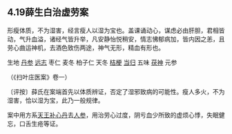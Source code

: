 ## 4.19薛生白治虚劳案

形瘦体质，不为湿害，经言瘦人以湿为宝也。盖课诵动心，谋虑必由肝胆，君相皆动，气升血溢，诸经气皆升举，凡安静怡悦稍安，情志怫郁病加，皆内因之恙，且劳心曲运神机，去酒色致伤两途，神气无形，精血有形也。

生地  [丹参](https://www.gmzyjc.com/read/bc/bc12-0.0.7.0.0.md)  [远志](https://www.gmzyjc.com/read/bc/bc09-0.2.3.0.0.md)  枣仁  麦冬  柏子仁  天冬  [桔梗](https://www.gmzyjc.com/read/bc/bc16-0.2.2.0.0.md)  [当归](https://www.gmzyjc.com/read/bc/bc17-0.3.3.0.0.md)  五味  [茯神](https://www.gmzyjc.com/read/bc/bc05-0.0.2.0.0.md)  元参

（《扫叶庄医案》卷一）

〔评按〕薛氏在案端首先以体质辨证，否定了湿邪致病的可能性。瘦人多火，不为湿害，恰以湿为宝，此乃一般规律。

案中用方系[天王补心丹](https://www.gmzyjc.com/read/fjx/fjx07-0.11.0.0.0.md)去[人参](https://www.gmzyjc.com/read/bc/bc17-0.1.1.0.0.md)，用治劳心过度，阴亏血少所致的虚烦心悸，失眠健忘，口舌生疮等证。
